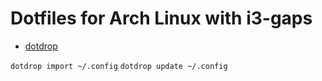 # Dotfiles for Arch Linux with i3-gaps


- [dotdrop](https://github.com/deadc0de6/dotdrop)

`dotdrop import ~/.config`
`dotdrop update ~/.config`

